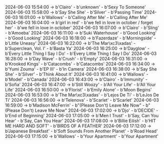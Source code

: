2024-06-03 15:54:00 -> b'Clairo' - b'unknown' - b'Sexy To Someone'
2024-06-03 15:58:00 -> b'Say She She' - b'Silver' - b'Passing Time'
2024-06-03 16:01:00 -> b'Wallows' - b'Calling After Me' - b'Calling After Me'
2024-06-03 16:04:00 -> b'girl in red' - b'we fell in love in october / forget her' - b'we fell in love in october'
2024-06-03 16:07:00 -> b'Clairo' - b'Sling' - b'Amoeba'
2024-06-03 16:11:00 -> b'Suki Waterhouse' - b'Good Looking' - b'Good Looking'
2024-06-03 16:18:00 -> b'Fazerdaze' - b'Morningside' - b'Little Uneasy'
2024-06-03 16:22:00 -> b'The Mar\xc3\xadas' - b'Superclean, Vol. I' - b'Basta Ya'
2024-06-03 16:25:00 -> b'Dayglow' - b'Every Little Thing I Say I Do' - b'Every Little Thing I Say I Do'
2024-06-03 16:28:00 -> b'Day Wave' - b'Crush' - b'Empty'
2024-06-03 16:31:00 -> b'Krooked Kings' - b'Catacombs' - b'Catacombs'
2024-06-03 16:34:00 -> b'Yumi Zouma' - b'EP III' - b'In Camera'
2024-06-03 16:38:00 -> b'Say She She' - b'Silver' - b'Think About It'
2024-06-03 16:41:00 -> b'Wallows' - b'Model' - b'Canada'
2024-06-03 16:43:00 -> b'Clairo' - b'Immunity' - b'Sofia'
2024-06-03 16:47:00 -> b'Still Woozy' - b'All Your Life' - b'All Your Life'
2024-06-03 16:50:00 -> b'Florist' - b'Emily Alone' - b'Moon Begins'
2024-06-03 16:53:00 -> b'The Mar\xc3\xadas' - b'Lejos De Ti' - b'LeJos De Ti'
2024-06-03 16:56:00 -> b'Telenova' - b'Scarlet' - b'Scarlet'
2024-06-03 16:59:00 -> b'Madison McFerrin' - b"(Please Don't) Leave Me Now" - b"(Please Don't) Leave Me Now"
2024-06-03 17:02:00 -> b'Djo' - b'DECIDE' - b'End of Beginning'
2024-06-03 17:05:00 -> b'Men I Trust' - b'Say, Can You Hear' - b'Say, Can You Hear'
2024-06-03 17:08:00 -> b'Billie Eilish' - b'HIT ME HARD AND SOFT' - b'BIRDS OF A FEATHER'
2024-06-03 17:12:00 -> b'Japanese Breakfast' - b'Soft Sounds From Another Planet' - b'Road Head'
2024-06-03 17:15:00 -> b'Wallows' - b'Your Apartment' - b'Your Apartment'
